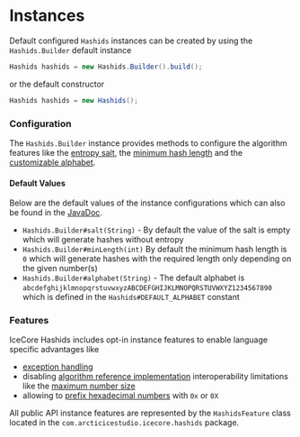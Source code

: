 # Instances

Default configured `Hashids` instances can be created by using the `Hashids.Builder` default instance

```java
Hashids hashids = new Hashids.Builder().build();
```

or the default constructor

```java
Hashids hashids = new Hashids();
```

### Configuration

The `Hashids.Builder` instance provides methods to configure the algorithm features like the [entropy salt][guide-config-salt], the [minimum hash length][guide-config-min-hash-length] and the [customizable alphabet][guide-config-alphabet].

#### Default Values

Below are the default values of the instance configurations which can also be found in the [JavaDoc][javadoc-gh-pages].

* `Hashids.Builder#salt(String)` - By default the value of the salt is empty which will generate hashes without entropy
* `Hashids.Builder#minLength(int)` By default the minimum hash length is `0` which will generate hashes with the required length only depending on the given number(s)
* `Hashids.Builder#alphabet(String)` - The default alphabet is `abcdefghijklmnopqrstuvwxyzABCDEFGHIJKLMNOPQRSTUVWXYZ1234567890` which is defined in the `Hashids#DEFAULT_ALPHABET` constant

### Features

IceCore Hashids includes opt-in instance features to enable language specific advantages like

* [exception handling][guide-feature-exception-handling]
* disabling [algorithm reference implementation][hashids-js] interoperability limitations like the [maximum number size][guide-feature-no-max-number-size]
* allowing to [prefix hexadecimal numbers][guide-feature-allow-hexadecimal-prefix] with `0x` or `0X`

All public API instance features are represented by the `HashidsFeature` class located in the `com.arcticicestudio.icecore.hashids` package.

[guide-config-alphabet]: guide/configuration/index.md#determine-a-custom-alphabet
[guide-config-min-hash-length]: guide/configuration/index.md#defining-a-minimum-hash-length
[guide-config-salt]: guide/configuration/index.md#using-a-salt
[guide-feature-allow-hexadecimal-prefix]: guide/configuration/features.md#allow-exadecimal-number-prefixes
[guide-feature-exception-handling]: guide/configuration/features.md#exception-handling
[guide-feature-no-max-number-size]: guide/configuration/features.md#no-number-size-limit
[hashids-js]: https://github.com/ivanakimov/hashids.js
[javadoc-gh-pages]: https://arcticicestudio.github.io/icecore-hashids/javadoc
